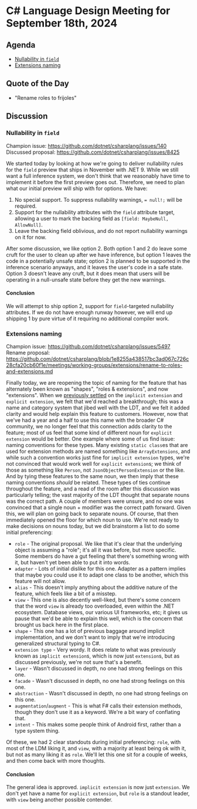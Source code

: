 # C# Language Design Meeting for September 18th, 2024

## Agenda

- [Nullability in `field`](#nullability-in-field)
- [Extensions naming](#extensions-naming)

## Quote of the Day

- "Rename roles to frijoles"

## Discussion

### Nullability in `field`

Champion issue: https://github.com/dotnet/csharplang/issues/140  
Discussed proposal: https://github.com/dotnet/csharplang/issues/8425

We started today by looking at how we're going to deliver nullability rules for the `field` preview that ships in November with .NET 9. While we still want a full inference system,
we don't think that we reasonably have time to implement it before the first preview goes out. Therefore, we need to plan what our initial preview will ship with for options. We
have:

1. No special support. To suppress nullability warnings, `= null!;` will be required.
2. Support for the nullability attributes with the `field` attribute target, allowing a user to mark the backing field as `[field: MaybeNull, AllowNull]`.
3. Leave the backing field oblivious, and do not report nullability warnings on it for now.

After some discussion, we like option 2. Both option 1 and 2 do leave some cruft for the user to clean up after we have inference, but option 1 leaves the code in a potentially unsafe
state; option 2 is planned to be supported in the inference scenario anyways, and it leaves the user's code in a safe state. Option 3 doesn't leave any cruft, but it does mean that
users will be operating in a null-unsafe state before they get the new warnings.

#### Conclusion

We will attempt to ship option 2, support for `field`-targeted nullability attributes. If we do not have enough runway however, we will end up shipping 1 by pure virtue of it requiring
no additional compiler work.

### Extensions naming

Champion issue: https://github.com/dotnet/csharplang/issues/5497
Rename proposal: https://github.com/dotnet/csharplang/blob/1e8255a438517bc3ad067c726c28cfa20cb60f1e/meetings/working-groups/extensions/rename-to-roles-and-extensions.md

Finally today, we are reopening the topic of naming for the feature that has alternately been known as "shapes", "roles & extensions", and now "extensions". When we
[previously settled](../2023/LDM-2023-02-22.md#extensions) on the `implicit extension` and `explicit extension`, we felt that we'd reached a breakthrough; this was a name and category
system that jibed well with the LDT, and we felt it added clarity and would help explain this feature to customers. However, now that we've had a year and a half to use this name with
the broader C# community, we no longer feel that this connection adds clarity to the feature; most of us feel that some kind of different noun for `explicit extension` would be better.
One example where some of us find issue: naming conventions for these types. Many existing `static class`es that are used for extension methods are named something like `ArrayExtensions`,
and while such a convention works just fine for `implicit extension` types, we're not convinced that would work well for `explicit extension`s; we think of those as something like `Person`,
not `JsonObjectPersonExtension` or the like. And by tying these features to the same noun, we then imply that these naming conventions _should_ be related. These types of ties continue
throughout the feature, and a read of the room after this discussion was particularly telling; the vast majority of the LDT thought that separate nouns was the correct path. A couple of
members were unsure, and no one was convinced that a single noun + modifier was the correct path forward. Given this, we will plan on going back to separate nouns. Of course, that
then immediately opened the floor for which noun to use. We're not ready to make decisions on nouns today, but we did brainstorm a list to do some initial preferencing:

* `role` - The original proposal. We like that it's clear that the underlying object is assuming a "role"; it's all it was before, but more specific. Some members do have a gut feeling
  that there's something wrong with it, but haven't yet been able to put it into words.
* `adapter` - Lots of initial dislike for this one. Adapter as a pattern implies that maybe you could use it to adapt one class to be another, which this feature will not allow.
* `alias` - This doesn't imply anything about the additive nature of the feature, which feels like a bit of a misstep.
* `view` - This one is also decently well-liked, but there's some concern that the word `view` is already too overloaded, even within the .NET ecosystem. Database views, our various
  UI frameworks, etc; it gives us pause that we'd be able to explain this well, which is the concern that brought us back here in the first place.
* `shape` - This one has a lot of previous baggage around implicit implementation, and we don't want to imply that we're introducing generalized structural typing to C#.
* `extension type` - Very wordy. It does relate to what was previously known as `implicit extension`s, which is now just `extension`s, but as discussed previously, we're not sure that's
  a benefit.
* `layer` - Wasn't discussed in depth, no one had strong feelings on this one.
* `facade` - Wasn't discussed in depth, no one had strong feelings on this one.
* `abstraction` - Wasn't discussed in depth, no one had strong feelings on this one.
* `augmentation`/`augment` - This is what F# calls their extension methods, though they don't use it as a keyword. We're a bit wary of conflating that.
* `intent` - This makes some people think of Android first, rather than a type system thing.

Of these, we had 2 clear standouts during initial preferencing: `role`, with most of the LDM liking it, and `view`, with a majority at least being ok with it, but not as many liking it as
`role`. We'll let this one sit for a couple of weeks, and then come back with more thoughts.

#### Conclusion

The general idea is approved. `implicit extension` is now just `extension`. We don't yet have a name for `explicit extension`, but `role` is a standout leader, with `view` being another
possible contender.
